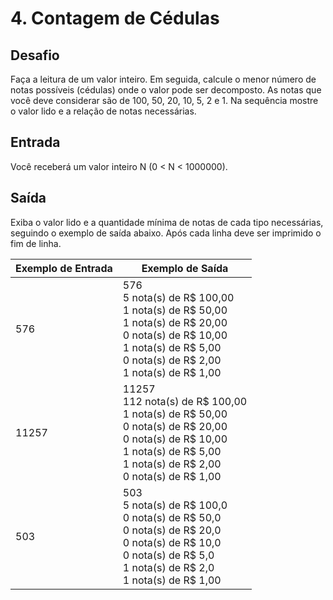 # 4. Contagem de Cédulas

## Desafio

Faça a leitura de um valor inteiro. Em seguida, calcule o menor número de notas possíveis (cédulas) onde o valor pode ser decomposto. As notas que você deve considerar são de 100, 50, 20, 10, 5, 2 e 1. Na sequência mostre o valor lido e a relação de notas necessárias.

## Entrada

Você receberá um valor inteiro N (0 < N < 1000000).

## Saída

Exiba o valor lido e a quantidade mínima de notas de cada tipo necessárias, seguindo o exemplo de saída abaixo. Após cada linha deve ser imprimido o fim de linha.

Exemplo de Entrada | Exemplo de Saída
-|-
576 | 576 <br/> 5 nota(s) de R$ 100,00 <br/> 1 nota(s) de R$ 50,00 <br/> 1 nota(s) de R$ 20,00 <br/> 0 nota(s) de R$ 10,00 <br/> 1 nota(s) de R$ 5,00 <br/> 0 nota(s) de R$ 2,00 <br/> 1 nota(s) de R$ 1,00
11257 | 11257 <br/> 112 nota(s) de R$ 100,00 <br/> 1 nota(s) de R$ 50,00 <br/> 0 nota(s) de R$ 20,00 <br/> 0 nota(s) de R$ 10,00 <br/> 1 nota(s) de R$ 5,00 <br/> 1 nota(s) de R$ 2,00 <br/> 0 nota(s) de R$ 1,00
503 | 503 <br/>5 nota(s) de R$ 100,0 <br/>0 nota(s) de R$ 50,0 <br/>0 nota(s) de R$ 20,0 <br/>0 nota(s) de R$ 10,0 <br/>0 nota(s) de R$ 5,0 <br/>1 nota(s) de R$ 2,0 <br/>1 nota(s) de R$ 1,00